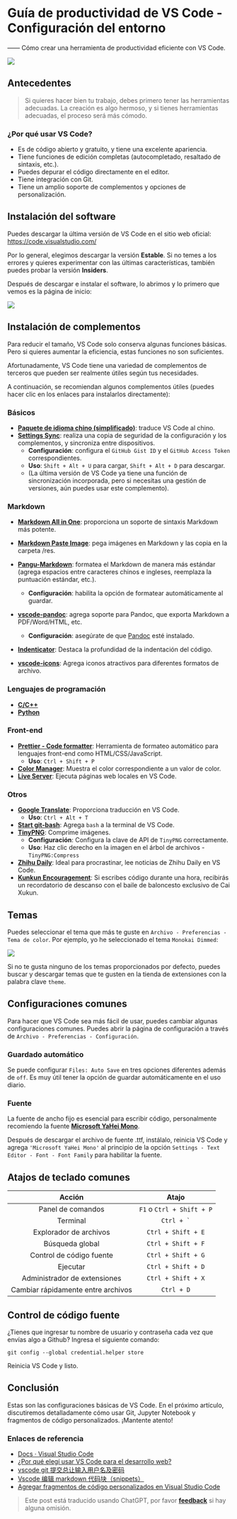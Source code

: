 # Guía de productividad de VS Code - Configuración del entorno

—— Cómo crear una herramienta de productividad eficiente con VS Code.

![](https://wiki-media-1253965369.cos.ap-guangzhou.myqcloud.com/img/20200319135609.png)

## Antecedentes

> Si quieres hacer bien tu trabajo, debes primero tener las herramientas adecuadas. La creación es algo hermoso, y si tienes herramientas adecuadas, el proceso será más cómodo.

### ¿Por qué usar VS Code?

- Es de código abierto y gratuito, y tiene una excelente apariencia.
- Tiene funciones de edición completas (autocompletado, resaltado de sintaxis, etc.).
- Puedes depurar el código directamente en el editor.
- Tiene integración con Git.
- Tiene un amplio soporte de complementos y opciones de personalización.

## Instalación del software

Puedes descargar la última versión de VS Code en el sitio web oficial: <https://code.visualstudio.com/>

Por lo general, elegimos descargar la versión **Estable**. Si no temes a los errores y quieres experimentar con las últimas características, también puedes probar la versión **Insiders**.

Después de descargar e instalar el software, lo abrimos y lo primero que vemos es la página de inicio:

![](https://wiki-media-1253965369.cos.ap-guangzhou.myqcloud.com/img/20200318224855.png)

## Instalación de complementos

Para reducir el tamaño, VS Code solo conserva algunas funciones básicas. Pero si quieres aumentar la eficiencia, estas funciones no son suficientes. 

Afortunadamente, VS Code tiene una variedad de complementos de terceros que pueden ser realmente útiles según tus necesidades.

A continuación, se recomiendan algunos complementos útiles (puedes hacer clic en los enlaces para instalarlos directamente):

### Básicos

- [**Paquete de idioma chino (simplificado)**](https://marketplace.visualstudio.com/items?itemName=MS-CEINTL.vscode-language-pack-zh-hans): traduce VS Code al chino.
- [**Settings Sync**](https://marketplace.visualstudio.com/items?itemName=Shan.code-settings-sync): realiza una copia de seguridad de la configuración y los complementos, y sincroniza entre dispositivos.
  - **Configuración**: configura el `GitHub Gist ID` y el `GitHub Access Token` correspondientes.
  - **Uso**: `Shift + Alt + U` para cargar, `Shift + Alt + D` para descargar.
  - (La última versión de VS Code ya tiene una función de sincronización incorporada, pero si necesitas una gestión de versiones, aún puedes usar este complemento).

### Markdown

- [**Markdown All in One**](https://marketplace.visualstudio.com/items?itemName=yzhang.markdown-all-in-one): proporciona un soporte de sintaxis Markdown más potente.
- [**Markdown Paste Image**](https://marketplace.visualstudio.com/items?itemName=onesdev.vscode-paste-image-plus): pega imágenes en Markdown y las copia en la carpeta /res.
- [**Pangu-Markdown**](https://marketplace.visualstudio.com/items?itemName=xlthu.Pangu-Markdown): formatea el Markdown de manera más estándar (agrega espacios entre caracteres chinos e ingleses, reemplaza la puntuación estándar, etc.).
  - **Configuración**: habilita la opción de formatear automáticamente al guardar.
- [**vscode-pandoc**](https://marketplace.visualstudio.com/items?itemName=DougFinke.vscode-pandoc): agrega soporte para Pandoc, que exporta Markdown a PDF/Word/HTML, etc.
  - **Configuración**: asegúrate de que [Pandoc](https://pandoc.org/installing.html) esté instalado.

- [**Indenticator**](https://marketplace.visualstudio.com/items?itemName=SirTori.indenticator): Destaca la profundidad de la indentación del código.
- [**vscode-icons**](https://marketplace.visualstudio.com/items?itemName=vscode-icons-team.vscode-icons): Agrega iconos atractivos para diferentes formatos de archivo.

### Lenguajes de programación

- [**C/C++**](https://marketplace.visualstudio.com/items?itemName=ms-vscode.cpptools)
- [**Python**](https://marketplace.visualstudio.com/items?itemName=ms-python.python)

### Front-end

- [**Prettier - Code formatter**](https://marketplace.visualstudio.com/items?itemName=esbenp.prettier-vscode): Herramienta de formateo automático para lenguajes front-end como HTML/CSS/JavaScript.
  - **Uso**: `Ctrl + Shift + P`
- [**Color Manager**](https://marketplace.visualstudio.com/items?itemName=RoyAction.color-manager): Muestra el color correspondiente a un valor de color.
- [**Live Server**](https://marketplace.visualstudio.com/items?itemName=ritwickdey.LiveServer): Ejecuta páginas web locales en VS Code.

### Otros

- [**Google Translate**](https://marketplace.visualstudio.com/items?itemName=hancel.google-translate): Proporciona traducción en VS Code.
  - **Uso**: `Ctrl + Alt + T`
- [**Start git-bash**](https://marketplace.visualstudio.com/items?itemName=McCarter.start-git-bash): Agrega `bash` a la terminal de VS Code.
- [**TinyPNG**](https://marketplace.visualstudio.com/items?itemName=andi1984.tinypng): Comprime imágenes.
  - **Configuración**: Configura la clave de API de `TinyPNG` correctamente.
  - **Uso**: Haz clic derecho en la imagen en el árbol de archivos - `TinyPNG:Compress`
- [**Zhihu Daily**](https://marketplace.visualstudio.com/items?itemName=YRM.zhihu): Ideal para procrastinar, lee noticias de Zhihu Daily en VS Code.
- [**Kunkun Encouragement**](https://marketplace.visualstudio.com/items?itemName=sakura1357.cxk): Si escribes código durante una hora, recibirás un recordatorio de descanso con el baile de baloncesto exclusivo de Cai Xukun.

## Temas

Puedes seleccionar el tema que más te guste en `Archivo - Preferencias - Tema de color`. Por ejemplo, yo he seleccionado el tema `Monokai Dimmed`:

![](https://wiki-media-1253965369.cos.ap-guangzhou.myqcloud.com/img/20200319132727.png)

Si no te gusta ninguno de los temas proporcionados por defecto, puedes buscar y descargar temas que te gusten en la tienda de extensiones con la palabra clave `theme`.

## Configuraciones comunes

Para hacer que VS Code sea más fácil de usar, puedes cambiar algunas configuraciones comunes. Puedes abrir la página de configuración a través de `Archivo - Preferencias - Configuración`.

### Guardado automático

Se puede configurar `Files: Auto Save` en tres opciones diferentes además de `off`. Es muy útil tener la opción de guardar automáticamente en el uso diario.

### Fuente

La fuente de ancho fijo es esencial para escribir código, personalmente recomiendo la fuente [**Microsoft YaHei Mono**](https://github.com/linyuxuanlin/File-host/blob/main/software-development/Microsoft-YaHei-Mono.ttf).

Después de descargar el archivo de fuente .ttf, instálalo, reinicia VS Code y agrega `'Microsoft YaHei Mono'` al principio de la opción `Settings - Text Editor - Font - Font Family` para habilitar la fuente.

## Atajos de teclado comunes

|     Acción     |           Atajo           |
| :------------: | :-----------------------: |
|   Panel de comandos   | `F1` o `Ctrl + Shift + P` |
|     Terminal     | <code>Ctrl + &#96;</code>  |
|  Explorador de archivos  |     `Ctrl + Shift + E`     |
|   Búsqueda global   |     `Ctrl + Shift + F`     |
| Control de código fuente |     `Ctrl + Shift + G`     |
|     Ejecutar     |     `Ctrl + Shift + D`     |
|   Administrador de extensiones   |     `Ctrl + Shift + X`     |
| Cambiar rápidamente entre archivos |         `Ctrl + D`         |

## Control de código fuente

¿Tienes que ingresar tu nombre de usuario y contraseña cada vez que envías algo a Github? Ingresa el siguiente comando:

```shell
git config --global credential.helper store
```

Reinicia VS Code y listo.

## Conclusión

Estas son las configuraciones básicas de VS Code. En el próximo artículo, discutiremos detalladamente cómo usar Git, Jupyter Notebook y fragmentos de código personalizados. ¡Mantente atento!

### Enlaces de referencia

- [Docs · Visual Studio Code](https://code.visualstudio.com/docs)
- [¿Por qué elegí usar VS Code para el desarrollo web?](https://zhuanlan.zhihu.com/p/28631442)
- [vscode git 提交总让输入用户名及密码](https://www.jianshu.com/p/8854713433c5)
- [Vscode 编辑 markdown 代码块（snippets）](https://www.jianshu.com/p/a87e9ca2d208)
- [Agregar fragmentos de código personalizados en Visual Studio Code](https://blog.walterlv.com/post/add-custom-code-snippet-for-vscode.html##%E5%85%B3%E4%BA%8E%E6%96%87%E4%BB%B6%E5%90%8D%E7%A7%B0)

> Este post está traducido usando ChatGPT, por favor [**feedback**](https://github.com/linyuxuanlin/Wiki_MkDocs/issues/new) si hay alguna omisión.